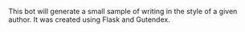 This bot will generate a small sample of writing in the style of a given
author. It was created using Flask and Gutendex. 